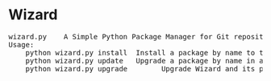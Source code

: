 Wizard
===========

<pre>
wizard.py    A Simple Python Package Manager for Git repositories by Michael A Tomcal (c) 2014
Usage:
    python wizard.py install <name> Install a package by name to the current folder
    python wizard.py update <name>  Upgrade a package by name in a current folder
    python wizard.py upgrade        Upgrade Wizard and its package listings
</pre>
